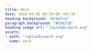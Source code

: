 ```yaml
---
title: Work
date: 2016-04-03 00:34:00 +05:30
heading background: "#c9e5ca"
paragraph background: "#556278"
heading image url: "/uploads/work.svg"
assets:
- path: "/uploads/work.svg"
  name: work
---
```


